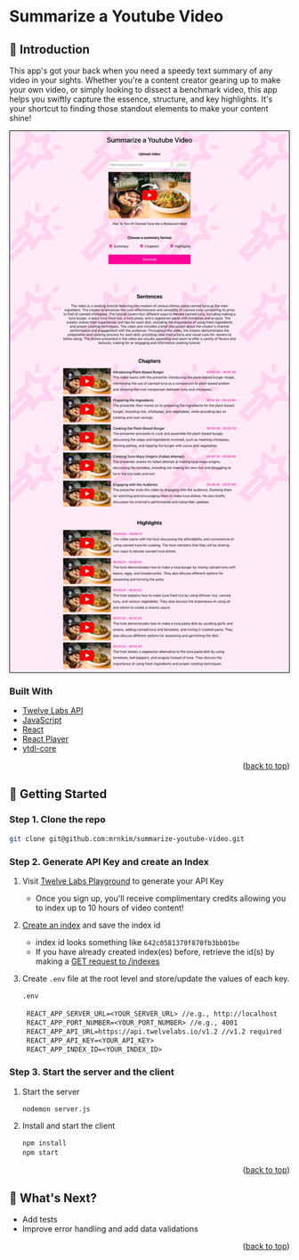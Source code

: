 <a id="readme-top"></a>

# Summarize a Youtube Video

## 👋 Introduction

This app's got your back when you need a speedy text summary of any video in your sights. Whether you're a content creator gearing up to make your own video, or simply looking to dissect a benchmark video, this app helps you swiftly capture the essence, structure, and key highlights. It's your shortcut to finding those standout elements to make your content shine!

<div style="border: 1px solid black;">
  <img src="public/Screenshot.JPG" alt="app screenshot" />
</div>

### Built With

- [Twelve Labs API](https://docs.twelvelabs.io/docs)
- [JavaScript](https://developer.mozilla.org/en-US/docs/Web/JavaScript)
- [React](https://react.dev/)
- [React Player](https://www.npmjs.com/package/react-player)
- [ytdl-core](https://www.npmjs.com/package/ytdl-core)

<p align="right">(<a href="#readme-top">back to top</a>)</p>

## 🔑 Getting Started

### Step 1. Clone the repo

```sh
git clone git@github.com:mrnkim/summarize-youtube-video.git
```

### Step 2. Generate API Key and create an Index

1. Visit [Twelve Labs Playground](https://playground.twelvelabs.io/) to generate your API Key
   - Once you sign up, you'll receive complimentary credits allowing you to index up to 10 hours of video content!
2. [Create an index](<(https://docs.twelvelabs.io/reference/create-index)>) and save the index id
   - index id looks something like `642c0581370f870fb3bb01be`
   - If you have already created index(es) before, retrieve the id(s) by making a [GET request to /indexes](https://docs.twelvelabs.io/reference/list-indexes)
3. Create `.env` file at the root level and store/update the values of each key.

   ```
   .env

    REACT_APP_SERVER_URL=<YOUR_SERVER_URL> //e.g., http://localhost
    REACT_APP_PORT_NUMBER=<YOUR_PORT_NUMBER> //e.g., 4001
    REACT_APP_API_URL=https://api.twelvelabs.io/v1.2 //v1.2 required
    REACT_APP_API_KEY=<YOUR_API_KEY>
    REACT_APP_INDEX_ID=<YOUR_INDEX_ID>

   ```

### Step 3. Start the server and the client

1. Start the server

   ```sh
   nodemon server.js
   ```

1. Install and start the client

   ```sh
   npm install
   npm start
   ```

<p align="right">(<a href="#readme-top">back to top</a>)</p>

## 🎯 What's Next?

- Add tests
- Improve error handling and add data validations

<p align="right">(<a href="#readme-top">back to top</a>)</p>
